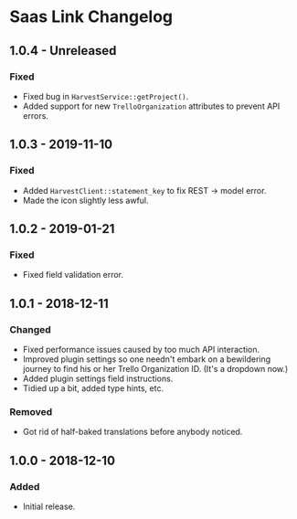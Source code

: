 # Saas Link Changelog

## 1.0.4 - Unreleased
### Fixed
- Fixed bug in `HarvestService::getProject()`.
- Added support for new `TrelloOrganization` attributes to prevent API errors.

## 1.0.3 - 2019-11-10
### Fixed
- Added `HarvestClient::statement_key` to fix REST → model error.
- Made the icon slightly less awful.

## 1.0.2 - 2019-01-21
### Fixed
- Fixed field validation error.

## 1.0.1 - 2018-12-11
### Changed
- Fixed performance issues caused by too much API interaction.
- Improved plugin settings so one needn't embark on a bewildering journey to find his or her Trello Organization ID. (It's a dropdown now.)
- Added plugin settings field instructions.
- Tidied up a bit, added type hints, etc.

### Removed
- Got rid of half-baked translations before anybody noticed.

## 1.0.0 - 2018-12-10
### Added
- Initial release.
